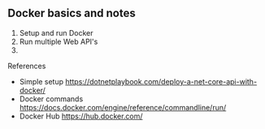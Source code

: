 ## Docker basics and notes

1. Setup and run Docker
2. Run multiple Web API's
3. 

References
- Simple setup https://dotnetplaybook.com/deploy-a-net-core-api-with-docker/
- Docker commands https://docs.docker.com/engine/reference/commandline/run/
- Docker Hub https://hub.docker.com/ 

